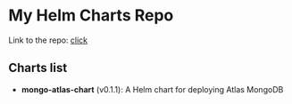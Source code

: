# My Helm Charts Repo

Link to the repo: [click](https://sarseniy.github.io/helm-charts/)

## Charts list
<!-- BEGIN CHARTS LIST -->

- **mongo-atlas-chart** (v0.1.1): A Helm chart for deploying Atlas MongoDB
<!-- END CHARTS LIST -->